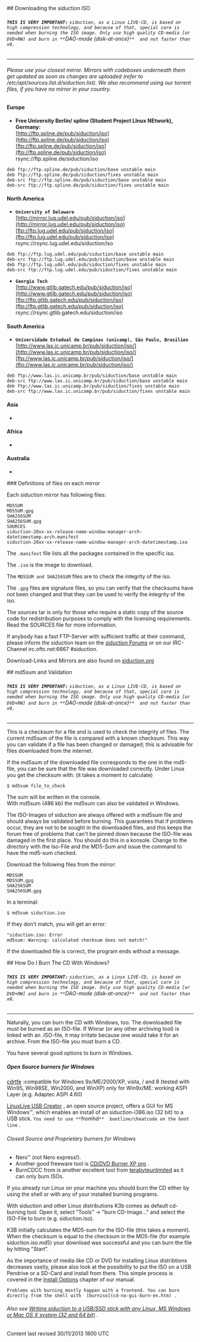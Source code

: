 <div id="main-page"></div>
<div class="divider" id="download-siduction"></div>
## Downloading the siduction ISO

###### **`THIS IS VERY IMPORTANT:`** `siduction, as a Linux LIVE-CD, is based on high compression technology, and because of that, special care is needed when burning the ISO image. Only use high quality CD-media [or DVD+RW] and burn in **`DAO-mode (disk-at-once)`**  and not faster than x8.` 


---

###### Please use your closest mirror. Mirrors with codeboxes underneath them get updated as soon as changes are uploaded (refer to /etc/apt/sources.list.d/siduction.list). We also recommend using our torrent files, if you have no mirror in your country.

#### Europe

+  **Free University Berlin/ spline (Student Project LInux NEtwork), Germany:**   
    [http://ftp.spline.de/pub/siduction/iso](http://ftp.spline.de/pub/siduction/iso)   
    [ftp://ftp.spline.de/pub/siduction/iso](ftp://ftp.spline.de/pub/siduction/iso)   
   rsync://ftp.spline.de/siduction/iso  

~~~  
deb ftp://ftp.spline.de/pub/siduction/base unstable main  
deb ftp://ftp.spline.de/pub/siduction/fixes unstable main  
deb-src ftp://ftp.spline.de/pub/siduction/base unstable main  
deb-src ftp://ftp.spline.de/pub/siduction/fixes unstable main  
~~~

#### North America

+  **`University of Delaware`**   
    [http://mirror.lug.udel.edu/pub/siduction/iso](http://mirror.lug.udel.edu/pub/siduction/iso)   
    [ftp://ftp.lug.udel.edu/pub/siduction/iso](ftp://ftp.lug.udel.edu/pub/siduction/iso) rsync://rsync.lug.udel.edu/siduction/iso  

~~~  
deb ftp://ftp.lug.udel.edu/pub/siduction/base unstable main  
deb-src ftp://ftp.lug.udel.edu/pub/siduction/base unstable main  
deb ftp://ftp.lug.udel.edu/pub/siduction/fixes unstable main  
deb-src ftp://ftp.lug.udel.edu/pub/siduction/fixes unstable main  
~~~

+  **`Georgia Tech`**   
    [http://www.gtlib.gatech.edu/pub/siduction/iso](http://www.gtlib.gatech.edu/pub/siduction/iso)   
    [ftp://ftp.gtlib.gatech.edu/pub/siduction/iso](ftp://ftp.gtlib.gatech.edu/pub/siduction/iso)  rsync://rsync.gtlib.gatech.edu/siduction/iso  

#### South America

+  **`Universidade Estadual de Campinas (unicamp), São Paulo, Brasilien`**   
    [http://www.las.ic.unicamp.br/pub/siduction/iso/](http://www.las.ic.unicamp.br/pub/siduction/iso/)   
    [ftp://www.las.ic.unicamp.br/pub/siduction/iso/](ftp://www.las.ic.unicamp.br/pub/siduction/iso/)   

~~~  
deb ftp://www.las.ic.unicamp.br/pub/siduction/base unstable main  
deb-src ftp://www.las.ic.unicamp.br/pub/siduction/base unstable main  
deb ftp://www.las.ic.unicamp.br/pub/siduction/fixes unstable main  
deb-src ftp://www.las.ic.unicamp.br/pub/siduction/fixes unstable main  
~~~

#### Asia

+   

#### Africa

+   

#### Australia

+   

<div class="divider" id="siduction-def"></div>
### Definitions of files on each mirror

Each siduction mirror has following files:

~~~  
MD5SUM  
MD5SUM.gpg  
SHA256SUM  
SHA256SUM.gpg  
SOURCES  
siduction-20xx-xx-release-name-window-manager-arch-datetimestamp.arch.manifest  
siduction-20xx-xx-release-name-window-manager-arch-datetimestamp.iso  
~~~

The `.manifest`  file lists all the packages contained in the specific iso. 

The `.iso`  is the image to download. 

The `MD5SUM and SHA256SUM`  files are to check the integrity of the iso.

The `.gpg`  files are signature files, so you can verify that the checksums have not been changed and that they can be used to verify the integrity of the iso.

The sources tar is only for those who require a static copy of the source code for redistribution purposes to comply with the licensing requirements. Read the SOURCES file for more information.

If anybody has a fast FTP-Server with sufficient traffic at their command, please inform the siduction team on the  [siduction Forums](http://siduction.org/)  or on our IRC-Channel irc.oftc.net:6667 #siduction.

Download-Links and Mirrors are also found on  [siduction.org](http://siduction.org) 

<div class="divider" id="md5"></div>
## md5sum and Validation

###### **`THIS IS VERY IMPORTANT:`** `siduction, as a Linux LIVE-CD, is based on high compression technology, and because of that, special care is needed when burning the ISO image. Only use high quality CD-media [or DVD+RW] and burn in **`DAO-mode (disk-at-once)`**  and not faster than x8.` 


---

This is a checksum for a file and is used to check the integrity of files. The current md5sum of the file is compared with a known checksum. This way you can validate if a file has been changed or damaged; this is advisable for files downloaded from the internet.

If the md5sum of the downloaded file corresponds to the one in the md5-file, you can be sure that the file was downloaded correctly. Under Linux you get the checksum with: (it takes a moment to calculate)

~~~  
$ md5sum file_to_check  
~~~

The sum will be written in the console.  
With md5sum (486 kb) the md5sum can also be validated in Windows.

The ISO-Images of siduction are always offered with a md5sum file and should always be validated before burning. This guarantees that if problems occur, they are not to be sought in the downloaded files, and this keeps the forum free of problems that can't be pinned down because the ISO-file was damaged in the first place. You should do this in a konsole. Change to the directory with the Iso-File and the MD5-Sum and issue the command to have the md5-sum checked. 

Download the following files from the mirror:

~~~  
MD5SUM  
MD5SUM.gpg  
SHA256SUM  
SHA256SUM.gpg  
~~~

In a terminal:

~~~  
$ md5sum siduction.iso  
~~~

If they don't match, you will get an error:

~~~  
"siduction.iso: Error  
md5sum: Warning: calculated checksum does not match!"  
~~~

If the downloaded file is correct, the program ends without a message.

<div class="divider" id="burn-nero"></div>
## How Do I Burn The CD With Windows?

###### **`THIS IS VERY IMPORTANT:`** `siduction, as a Linux LIVE-CD, is based on high compression technology, and because of that, special care is needed when burning the ISO image. Only use high quality CD-media [or DVD+RW] and burn in **`DAO-mode (disk-at-once)`**  and not faster than x8.` 


---

Naturally, you can burn the CD with Windows, too. The downloaded file must be burned as an ISO-file. If Winrar (or any other archiving tool) is linked with an .ISO-file, it may irritate because one would take it for an archive. From the ISO-file you must burn a CD. 

You have several good options to burn in Windows.

##### Open Source burners for Windows

 [cdrtfe](http://cdrtfe.sourceforge.net/)  :compatible for Windows 9x/ME/2000/XP, vista, / and 8 (tested with Win95, Win98SE, Win2000, and WinXP) only for Win9x/ME: working ASPI Layer (e.g. Adaptec ASPI 4.60)

 [LinuxLive USB Creator](http://www.linuxliveusb.com) , an open source project, offers a GUI for MS Windows&#8482;, which enables an install of an siduction-i386.iso (32 bit) to a USB stick. `You need to use **`fromhd`**  bootline/cheatcode on the boot line` .

###### Closed Source and Proprietary burners for Windows

+  Nero&#8482; (not Nero express!).  
+ Another good freeware tool is  [CD/DVD Burner XP pro](http://www.cdburnerxp.se/) .  
+ BurnCDCC from is another excellent tool from  [terabyteunlimited](http://www.terabyteunlimited.com/utilities.html)  as it can only burn ISOs.  

If you already run Linux on your machine you should burn the CD either by using the shell or with any of your installed burning programs.

With siduction and other Linux distributions K3b comes as default cd-burning tool. Open it, select "Tools" -> "burn CD-Image..." and select the ISO-File to burn (e.g. siduction.iso).

K3B initially calculates the MD5-sum for the ISO-file (this takes a moment). When the checksum is equal to the checksum in the MD5-file (for example siduction.iso.md5) your download was successful and you can burn the file by hitting "Start".

As the importance of media like CD or DVD for installing Linux distribtions decreases vastly, please also look at the possibility to put the ISO on a USB Pendrive or a SD-Card and install from there. This simple process is covered in the  [Install Options](hd-ins-opts-oos-de.htm#raw-lin)  chapter of our manual.

`Problems with burning mostly happen with a frontend. You can burn directly from the shell with  [burniso](cd-no-gui-burn-en.htm) .` 

###### Also see  [Writing siduction to a USB/SSD stick with any Linux, MS Windows or Mac OS X system (32 and 64 bit)](hd-ins-opts-oos-en.htm#raw-usb) .

<div id="rev">Content last revised 30/11/2013 1800 UTC</div>
